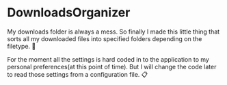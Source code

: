 # DownloadsOrganizer

My downloads folder is always a mess. So finally I made this little thing that sorts all my downloaded files into specified folders depending on the filetype. 📂

For the moment all the settings is hard coded in to the application to my personal preferences(at this point of time). But I will change the code later to read those settings from a configuration file. 📋
